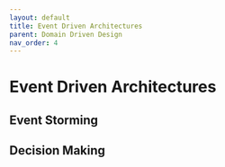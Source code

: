 ```yaml
---
layout: default
title: Event Driven Architectures
parent: Domain Driven Design 
nav_order: 4
---
```


# Event Driven Architectures

## Event Storming

## Decision Making

